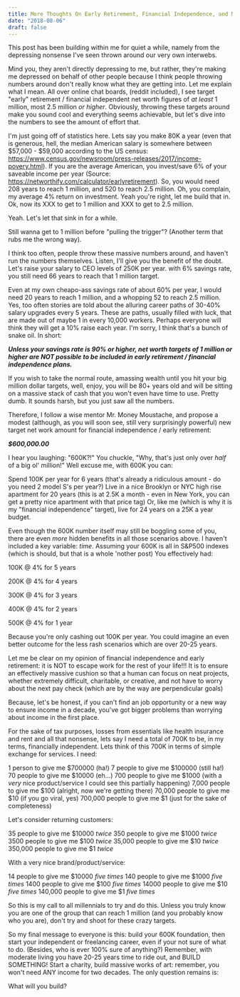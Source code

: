 ```yaml
---
title: More Thoughts On Early Retirement, Financial Independence, and Making a Living Worth Living
date: "2018-08-06"
draft: false
---
```


This post has been building within me for quiet a while, namely from the depressing nonsense I've seen thrown around our very own interwebs. 

Mind you, they aren't directly depressing to me, but rather, they're making me depressed on behalf of other people because I think people throwing numbers around don't really know what they are getting into. Let me explain what I mean. All over online chat boards, (reddit included), I see target "early" retirement / financial independent net worth figures of _at least_ 1 million, most 2.5 million _or higher_. Obviously, throwing these targets around make you sound cool and everything seems achievable, but let's dive into the numbers to see the amount of effort that.

I'm just going off of statistics here. Lets say you make 80K a year (even that is generous, hell, the median American salary is somewhere between $57,000 - $59,000 according to the US census: https://www.census.gov/newsroom/press-releases/2017/income-povery.html). If you are the average American, you invest/save 6% of your saveable income per year (Source: https://networthify.com/calculator/earlyretirement). So, you would need 208 years to reach 1 million, and 520 to reach 2.5 million. Oh, you complain, my average 4% return on investment. Yeah you're right, let me build that in. Ok, now its XXX to get to 1 million and XXX to get to 2.5 million.

Yeah. Let's let that sink in for a while. 

Still wanna get to 1 million before "pulling the trigger"? (Another term that rubs me the wrong way).

I think too often, people throw these massive numbers around, and haven't run the numbers themselves. Listen, I'll give you the benefit of the doubt. Let's raise your salary to CEO levels of 250K per year. with 6% savings rate, you still need 66 years to reach that 1 million target.

Even at my own cheapo-ass savings rate of about 60% per year, I would need 20 years to reach 1 million, and a whopping 52 to reach 2.5 million. Yes, too often stories are told about the alluring career paths of 30-40% salary upgrades every 5 years. These are paths, usually filled with luck, that are made out of maybe 1 in every 10,000 workers. Perhaps everyone will think they will get a 10% raise each year. I'm sorry, I think that's a bunch of snake oil. In short:

***Unless your savings rate is 90% or higher, net worth targets of 1 million or higher are NOT possible to be included in early retirement / financial independence plans.***

If you wish to take the normal route, amassing wealth until you hit your big million dollar targets, well, enjoy, you will be 80+ years old and will be sitting on a massive stack of cash that you won't even have time to use. Pretty dumb. It sounds harsh, but you just saw all the numbers.

Therefore, I follow a wise mentor Mr. Money Moustache, and propose a modest (although, as you will soon see, still very surprisingly powerful) new target net work amount for financial independence / early retirement: 

***$600,000.00***

I hear you laughing: "600K?!" You chuckle, "Why, that's just only over _half_ of a big ol' million!" Well excuse me, with 600K you can:

Spend 100K per year for 6 years (that's already a ridiculous amount - do you need 2 model S's per year?)
Live in a nice Brooklyn or NYC high rise apartment for 20 years (this is at 2.5K a month - even in New York, you can get a pretty nice apartment with that price tag)
Or, like me (which is why it is my "financial independence" target), live for 24 years on a 25K a year budget.

Even though the 600K number itself may still be boggling some of you, there are even _more_ hidden benefits in all those scenarios above. I haven't included a key variable: _time_. Assuming your 600K is all in S&P500 indexes (which is should, but that is a whole 'nother post) You effectively had:

100K @ 4% for 5 years

200K @ 4% for 4 years

300K @ 4% for 3 years

400K @ 4% for 2 years

500K @ 4% for 1 year

Because you're only cashing out 100K per year. You could imagine an even better outcome for the less rash scenarios which are over 20-25 years.

Let me be clear on my opinion of financial independence and early retirement: it is NOT to escape work for the rest of your life!!! It is to ensure an effectively massive cushion so that a human can focus on neat projects, whether extremely difficult, charitable, or creative, and not have to worry about the next pay check (which are by the way are perpendicular goals)

Because, let's be honest, if you can't find an job opportunity or a new way to ensure income in a decade, you've got bigger problems than worrying about income in the first place.

For the sake of tax purposes, losses from essentials like health insurance and rent and all that nonsense, lets say I need a total of 700K to be, in my terms, financially independent.
Lets think of this 700K in terms of simple exchange for services. I need:

1 person to give me $700000 (ha!)
7 people to give me $100000 (still ha!)
70 people to give me $10000 (eh...)
700 people to give me $1000 (with a _very_ nice product/service I could see this partially happening)
7,000 people to give me $100 (alright, now we're getting there)
70,000 people to give me $10 (if you go viral, yes)
700,000 people to give me $1 (just for the sake of completeness)

Let's consider returning customers:

35 people to give me $10000 _twice_ 
350 people to give me $1000 _twice_ 
3500 people to give me $100 _twice_ 
35,000 people to give me $10 _twice_ 
350,000 people to give me $1 _twice_ 

With a very nice brand/product/service:

14 people to give me $10000 _five times_ 
140 people to give me $1000 _five times_ 
1400 people to give me $100 _five times_ 
14000 people to give me $10 _five times_ 
140,000 people to give me $1 _five times_ 

So this is my call to all millennials to try and do this. Unless you truly know you are one of the group that can reach 1 million (and you probably know who you are), don't try and shoot for these crazy targets. 

So my final message to everyone is this: build your 600K foundation, then start your independent or freelancing career, even if your not sure of what to do. (Besides, who is ever 100% sure of anything?) Remember, with moderate living you have 20-25 years time to ride out, and BUILD SOMETHING! Start a charity, build massive works of art: remember, you won't need ANY income for two decades. The only question remains is:

What will you build?




